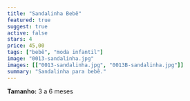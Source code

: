 ```yaml
---
title: "Sandalinha Bebê"
featured: true
suggest: true
active: false
stars: 4
price: 45,00
tags: ["bebê", "moda infantil"]
image: "0013-sandalinha.jpg"
images: [["0013-sandalinha.jpg", "0013B-sandalinha.jpg"]]
summary: "Sandalinha para bebê."
---
```


**Tamanho:** 3 a 6 meses  
